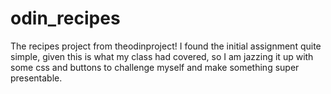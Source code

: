 # odin_recipes
The recipes project from theodinproject!
I found the initial assignment quite simple, given this is what my class had covered, so I am jazzing it up with some css and buttons to challenge myself and make something super presentable.
